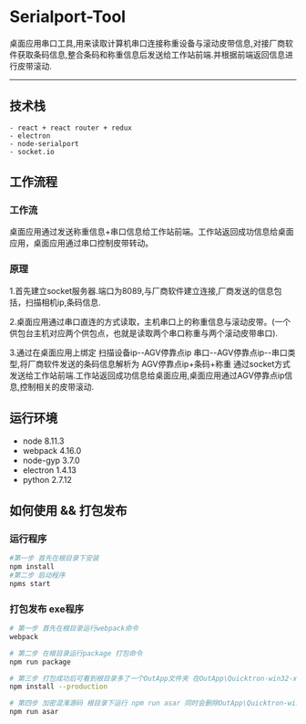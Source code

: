 # Serialport-Tool 
桌面应用串口工具,用来读取计算机串口连接称重设备与滚动皮带信息,对接厂商软件获取条码信息,整合条码和称重信息后发送给工作站前端.并根据前端返回信息进行皮带滚动.
***
## 技术栈
    - react + react router + redux 
    - electron 
    - node-serialport
    - socket.io
    
## 工作流程

### 工作流
桌面应用通过发送称重信息+串口信息给工作站前端。工作站返回成功信息给桌面应用，桌面应用通过串口控制皮带转动。
### 原理
1.首先建立socket服务器.端口为8089,与厂商软件建立连接,厂商发送的信息包括，扫描相机ip,条码信息. 

2.桌面应用通过串口直连的方式读取，主机串口上的称重信息与滚动皮带。(一个供包台主机对应两个供包点，也就是读取两个串口称重与两个滚动皮带串口).  

3.通过在桌面应用上绑定 扫描设备ip--AGV停靠点ip  串口--AGV停靠点ip--串口类型,将厂商软件发送的条码信息解析为 AGV停靠点ip+条码+称重 通过socket方式发送给工作站前端.工作站返回成功信息给桌面应用,桌面应用通过AGV停靠点ip信息,控制相关的皮带滚动.

## 运行环境
- node 8.11.3
- webpack 4.16.0
- node-gyp 3.7.0
- electron 1.4.13
- python  2.7.12


## 如何使用 && 打包发布

### 运行程序
```bash
#第一步 首先在根目录下安装
npm install 
#第二步 启动程序
npms start
```

### 打包发布 exe程序
```bash
# 第一步 首先在根目录运行webpack命令
webpack

# 第二步 在根目录运行package 打包命令
npm run package

# 第三步 打包成功后可看到根目录多了一个OutApp文件夹 在OutApp\Quicktron-win32-x64\resources\app 文件夹下 执行命令 npm install --production
npm install --production

# 第四步 加密混淆源码 根目录下运行 npm run asar 同时会删除OutApp\Quicktron-win32-x64\resources\app 下的源码
npm run asar

```

